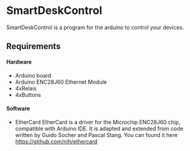 # SmartDeskControl
SmartDeskControl is a program for the arduino to control your devices.

## Requirements

#### Hardware
* Arduino board
* Arduino ENC28J60 Ethernet Module
* 4xRelais
* 4xButtons

#### Software
* EtherCard
  EtherCard is a driver for the Microchip ENC28J60 chip, compatible with Arduino IDE. It is adapted and extended from code written by Guido Socher and Pascal Stang. You can found it here https://github.com/njh/ethercard